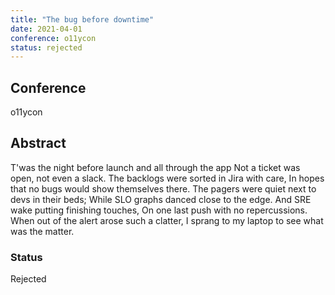 ```yaml
---
title: "The bug before downtime"
date: 2021-04-01
conference: o11ycon
status: rejected
---
```


## Conference
o11ycon

## Abstract
T'was the night before launch and all through the app
Not a ticket was open, not even a slack.
The backlogs were sorted in Jira with care,
In hopes that no bugs would show themselves there.
The pagers were quiet next to devs in their beds;
While SLO graphs danced close to the edge.
And SRE wake putting finishing touches,
On one last push with no repercussions.
When out of the alert arose such a clatter,
I sprang to my laptop to see what was the matter.

### Status
Rejected
